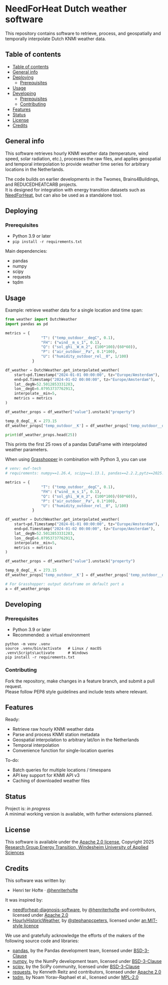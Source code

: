 # NeedForHeat Dutch weather software

This repository contains software to retrieve, process, and geospatially and temporally interpolate Dutch KNMI weather data.  

## Table of contents
- [Table of contents](#table-of-contents)
- [General info](#general-info)
- [Deploying](#deploying)
  - [Prerequisites](#prerequisites)
- [Usage](#usage)
- [Developing](#developing)
  - [Prerequisites](#prerequisites-1)
  - [Contributing](#contributing)
- [Features](#features)
- [Status](#status)
- [License](#license)
- [Credits](#credits)

## General info
This software retrieves hourly KNMI weather data (temperature, wind speed, solar radiation, etc.), processes the raw files, and applies geospatial and temporal interpolation to provide weather time series for arbitrary locations in the Netherlands.  

The code builds on earlier developments in the Twomes, Brains4Buildings, and REDUCEDHEATCARB projects.  
It is designed for integration with energy transition datasets such as [NeedForHeat](https://github.com/energietransitie/needforheat-dataset), but can also be used as a standalone tool.

## Deploying

### Prerequisites
* Python 3.9 or later
* `pip install -r requirements.txt`

Main dependencies:
* pandas
* numpy
* scipy
* requests
* tqdm

## Usage
Example: retrieve weather data for a single location and time span:

```python
from weather import DutchWeather
import pandas as pd

metrics = {
                "T": ("temp_outdoor__degC", 0.1),
                "FH": ("wind__m_s_1", 0.1),
                "Q": ("sol_ghi__W_m_2", (100*100)/(60*60)),
                "P": ("air_outdoor__Pa", 0.1*100),
                "U": ("humidity_outdoor_rel__0", 1/100)
            }

df_weather = DutchWeather.get_interpolated_weather(
    start=pd.Timestamp("2024-01-01 00:00:00", tz="Europe/Amsterdam"),
    end=pd.Timestamp("2024-01-02 00:00:00", tz="Europe/Amsterdam"),
    lat__degN=52.5012853331283,
    lon__degE=6.07953737762913,
    interpolate__min=5,
    metrics = metrics
)

df_weather_props = df_weather["value"].unstack("property")

temp_0_degC__K = 273.15
df_weather_props['temp_outdoor__K'] = df_weather_props['temp_outdoor__degC'] + temp_0_degC__K

print(df_weather_props.head(25))
```
This prints the first 25 rows of a pandas DataFrame with interpolated weather parameters.

When using [Grasshopper](https://www.grasshopper3d.com/) in combination with Python 3, you can use

```python
# venv: ewf-tech
# requirements: numpy==1.26.4, scipy==1.13.1, pandas==2.2.2,pytz==2025.2, git+https://github.com/energietransitie/needforheat-dutch-weather-software.git

metrics = {
                "T": ("temp_outdoor__degC", 0.1),
                "FH": ("wind__m_s_1", 0.1),
                "Q": ("sol_ghi__W_m_2", (100*100)/(60*60)),
                "P": ("air_outdoor__Pa", 0.1*100),
                "U": ("humidity_outdoor_rel__0", 1/100)
            }

df_weather = DutchWeather.get_interpolated_weather(
    start=pd.Timestamp("2024-01-01 00:00:00", tz="Europe/Amsterdam"),
    end=pd.Timestamp("2024-01-02 00:00:00", tz="Europe/Amsterdam"),
    lat__degN=52.5012853331283,
    lon__degE=6.07953737762913,
    interpolate__min=5,
    metrics = metrics
)

df_weather_props = df_weather["value"].unstack("property")

temp_0_degC__K = 273.15
df_weather_props['temp_outdoor__K'] = df_weather_props['temp_outdoor__degC'] + temp_0_degC__K

# For Grasshopper: output dataframe on default port a
a = df_weather_props
```

## Developing

### Prerequisites

- Python 3.9 or later
- Recommended: a virtual environment

```
python -m venv .venv
source .venv/bin/activate   # Linux / macOS
.venv\Scripts\activate      # Windows
pip install -r requirements.txt
```
### Contributing
Fork the repository, make changes in a feature branch, and submit a pull request.  
Please follow PEP8 style guidelines and include tests where relevant.

## Features

Ready:
* Retrieve raw hourly KNMI weather data
* Parse and process KNMI station metadata
* Geospatial interpolation to arbitrary lat/lon in the Netherlands
* Temporal interpolation
* Convenience function for single-location queries

To-do:
* Batch queries for multiple locations / timespans
* API key support for KNMI API v3
* Caching of downloaded weather files

## Status
Project is: _in progress_  
A minimal working version is available, with further extensions planned.

## License
This software is available under the [Apache 2.0 license](./LICENSE), Copyright 2025 [Research Group Energy Transition, Windesheim University of Applied Sciences](https://windesheim.nl/energietransitie)

## Credits
This software was written by:
* Henri ter Hofte · [@henriterhofte](https://github.com/henriterhofte)

It was inspired by:
* [needforheat-diagnosis-software](https://github.com/energietransitie/needforheat-diagnosis-software), by [@henriterhofte](https://github.com/henriterhofte) and contributors, licensed under [Apache 2.0](https://opensource.org/licenses/Apache-2.0)
* [HourlyHistoricWeather](https://github.com/stephanpcpeters/HourlyHistoricWeather), by [@stephanpcpeters](https://github.com/stephanpcpeters), licensed under [an MIT-style licence](https://raw.githubusercontent.com/stephanpcpeters/HourlyHistoricWeather/master/historicdutchweather/LICENSE)
  
We use and gratefully acknowledge the efforts of the makers of the following source code and libraries:
* [pandas](https://pandas.pydata.org/), by the Pandas development team, licensed under [BSD-3-Clause](https://opensource.org/licenses/BSD-3-Clause)
* [numpy](https://numpy.org/), by the NumPy development team, licensed under [BSD-3-Clause](https://opensource.org/licenses/BSD-3-Clause)
* [scipy](https://scipy.org/), by the SciPy community, licensed under [BSD-3-Clause](https://opensource.org/licenses/BSD-3-Clause)
* [requests](https://docs.python-requests.org/), by Kenneth Reitz and contributors, licensed under [Apache 2.0](https://opensource.org/licenses/Apache-2.0)
* [tqdm](https://tqdm.github.io/), by Noam Yorav-Raphael et al., licensed under [MPL-2.0](https://opensource.org/licenses/MPL-2.0)
